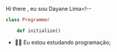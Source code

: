  Hi there , eu sou Dayane Lima<!--

```ruby 
class Programmer

	def initialize() 
```

- 👩‍💻 Eu estou estudando programação;
